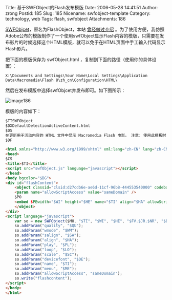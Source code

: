 Title: 基于SWFObject的Flash发布模版
Date: 2006-05-28 14:41:51
Author: zrong
Postid: 185
Slug: 185
Nicename: swfobject-template
Category: technology, web
Tags: flash, swfobject
Attachments: 186

[SWFObjcet][1]，原名为FlashObject，本站 [曾经做过介绍][2] 。为了使用方便，我仿照Adobe公布的模版制作了一个使用swfObject显示Flash内容的模版，只需要在发布影片的时候选择这个HTML模版，就可以免于在HTML页面中手工输入代码显示Flash影片。

把下面的模版保存为 swfObject.html ，复制到下面的路径（使用你的具体设置）：

    X:\Documents and Settings\Your Name\Local Settings\Application Data\Macromedia\Flash 8\zh_cn\Configuration\HTML\

然后在发布模版中选择swfObjcet并发布即可。如下图所示：<!--more-->

![image186][3]

模版的内容如下：

``` html
$TTSWFObject
$DXDefaultDetectionActiveContent.html
$DS
在更新用于活动内容的 HTML 文件中显示 Macromedia Flash 电影。 注意: 使用此模板时，必须将 swfObject.js 复制到 HTML 输出文件夹。
$DF

<html xmlns="http://www.w3.org/1999/xhtml" xml:lang="zh-CN" lang="zh-CN">
<head>
$CS
<title>$TI</title>
<script src="swfObject.js" language="javascript"></script>
</head>
<body bgcolor="$BG">
<div id="flashContent">
	<object classid="clsid:d27cdb6e-ae6d-11cf-96b8-444553540000" codebase="http://download.macromedia.com/pub/shockwave/cabs/flash/swflash.cab#version=$FV,$JR,$NR,0" width="$WI" height="$HE" id="$TI" align="$HA">
	<param name="allowScriptAccess" value="sameDomain" />
	$PO
	<embed $PEwidth="$WI" height="$HE" name="$TI" align="$HA" allowScriptAccess="sameDomain" type="application/x-shockwave-flash" pluginspage="http://www.macromedia.com/go/getflashplayer" />
	</object>
</div>
<script language="javascript">
	var so = new SWFObject($MO, "$TI", "$WI", "$HE", "$FV.$JR.$NR", "$BG");
	so.addParam("quality", "$QU");
	so.addParam("wmode", "$WM");
	so.addParam("salign", "$SA");
	so.addParam("align", "$HA");
	so.addParam("play", "$PL");
	so.addParam("loop", "$LO");
	so.addParam("scale", "$SC");
	so.addParam("devicefont", "$DE");
	so.addParam("name", "$TI");
	so.addParam("menu", "$ME");
	so.addParam("allowScriptAccess", "sameDomain");
	so.write("flashcontent");
</script>
</body>
</html>
```

[1]: http://blog.deconcept.com/swfobject/
[2]: http://www.zengrong.net/post/103.htm
[3]: /wp-content/uploads/2006/05/swfobject.png
